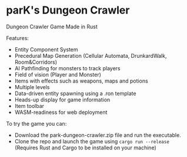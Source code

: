 # parK's Dungeon Crawler
Dungeon Crawler Game Made in Rust

Features:
 - Entity Component System
 - Precedural Map Generation (Cellular Automata, DrunkardWalk, Room&Corridors)
 - AI Pathfinding for monsters to track players
 - Field of vision (Player and Monster)
 - Items with effects such as weapons, maps and potions
 - Multiple levels
 - Data-driven entity spawning using a .ron template
 - Heads-up display for game information
 - Item toolbar
 - WASM-readiness for web deployment

To try the game you can:
- Download the park-dungeon-crawler.zip file and run the executable.
- Clone the repo and launch the game using ``` cargo run --release ``` (Requires Rust and Cargo to be installed on your machine)
